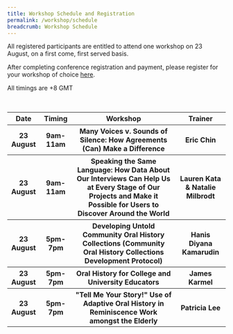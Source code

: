 ```yaml
---
title: Workshop Schedule and Registration
permalink: /workshop/schedule
breadcrumb: Workshop Schedule
---
```

All registered participants are entitled to attend one workshop on 23 August, on a first come, first served basis.

After completing conference registration and payment, please register for your workshop of choice <a href="https://go.gov.sg/ioha2021workshopreg">here</a>.

All timings are +8 GMT

<table style="width:100%">
  <tr>
		<th><b>Date</b></th>
    <th><b>Timing</b></th>
    <th><b>Workshop</b></th>
		<th><b>Trainer</b></th>
	</tr>
	  <tr>
			<th> 23 August</th>
			<th>9am-11am</th>
			<th>Many Voices v. Sounds of Silence: How Agreements (Can) Make a Difference</th>
			<th>Eric Chin</th>
		</tr>
	<tr>
		<tr>
		<th>23 August</th>
		<th>9am-11am</th>
		<th>Speaking the Same Language: How Data About Our Interviews Can Help Us at Every Stage of Our Projects and Make it Possible for Users to Discover Around the World</th>
<th>Lauren Kata & Natalie Milbrodt</th>
			</tr>
	<tr>
			<th>23 August</th>
		<th>5pm-7pm</th>
		<th>Developing Untold Community Oral History Collections (Community Oral History Collections Development Protocol)</th>
<th>Hanis Diyana Kamarudin</th>
		</tr>
	<tr>
			<th>23 August</th>
		<th>5pm-7pm</th>
<th>Oral History for College and University Educators</th>
	<th>James Karmel</th>
	</tr>
<tr>
		<th>23 August</th>
		<th>5pm-7pm</th>
		<th>"Tell Me Your Story!" Use of Adaptive Oral History in Reminiscence Work amongst the Elderly</th>
	<th>Patricia Lee</th>
	<tr>
	</tr>